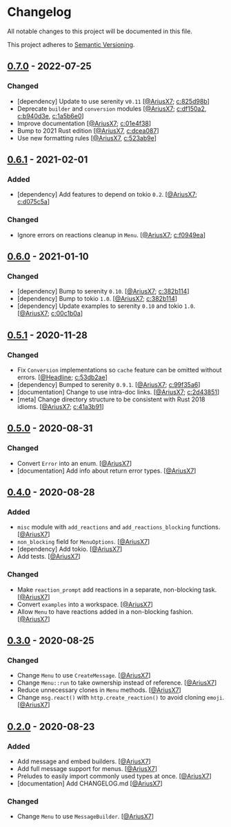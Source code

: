 # Changelog

All notable changes to this project will be documented in this file.

This project adheres to [Semantic Versioning][semver].

## [0.7.0] - 2022-07-25

### Changed

- [dependency] Update to use serenity v`0.11` \[[@AriusX7]; [c:825d98b]]
- Deprecate `builder` and `conversion` modules \[[@AriusX7]; [c:df150a2], [c:b940d3e], [c:1a5b6e0]]
- Improve documentation \[[@AriusX7]; [c:01e4f38]]
- Bump to 2021 Rust edition \[[@AriusX7], [c:dcea087]]
- Use new formatting rules \[[@AriusX7], [c:523ab9e]]

## [0.6.1] - 2021-02-01

### Added

- [dependency] Add features to depend on tokio `0.2`. \[[@AriusX7]; [c:d075c5a]]

### Changed

- Ignore errors on reactions cleanup in `Menu`. \[[@AriusX7]; [c:f0949ea]]

## [0.6.0] - 2021-01-10

### Changed

- [dependency] Bump to serenity `0.10`. \[[@AriusX7]; [c:382b114]]
- [dependency] Bump to tokio `1.0`. \[[@AriusX7]; [c:382b114]]
- [dependency] Update examples to serenity `0.10` and tokio `1.0`. \[[@AriusX7]; [c:00c1b0a]]

## [0.5.1] - 2020-11-28

### Changed

- Fix `Conversion` implementations so `cache` feature can be omitted without errors. \[[@Headline]; [c:53db2ae]]
- [dependency] Bumped to serenity `0.9.1`. \[[@AriusX7]; [c:99f35a6]]
- [documentation] Change to use intra-doc links. \[[@AriusX7]; [c:2d43851]]
- [meta] Change directory structure to be consistent with Rust 2018 idioms. \[[@AriusX7]; [c:41a3b91]]

## [0.5.0] - 2020-08-31

### Changed

- Convert `Error` into an enum. \[[@AriusX7]]
- [documentation] Add info about return error types. \[[@AriusX7]]

## [0.4.0] - 2020-08-28

### Added

- `misc` module with `add_reactions` and `add_reactions_blocking` functions. \[[@AriusX7]]
- `non_blocking` field for `MenuOptions`. \[[@AriusX7]]
- [dependency] Add tokio. \[[@AriusX7]]
- Add tests. \[[@AriusX7]]

### Changed

- Make `reaction_prompt` add reactions in a separate, non-blocking task. \[[@AriusX7]]
- Convert `examples` into a workspace. \[[@AriusX7]]
- Allow `Menu` to have reactions added in a non-blocking fashion. \[[@AriusX7]]

## [0.3.0] - 2020-08-25

### Changed

- Change `Menu` to use `CreateMessage`. \[[@AriusX7]]
- Change `Menu::run` to take ownership instead of reference. \[[@AriusX7]]
- Reduce unnecessary clones in `Menu` methods. \[[@AriusX7]]
- Change `msg.react()` with `http.create_reaction()` to avoid cloning `emoji`. \[[@AriusX7]]

## [0.2.0] - 2020-08-23

### Added

- Add message and embed builders. \[[@AriusX7]]
- Add full message support for menus. \[[@AriusX7]]
- Preludes to easily import commonly used types at once. \[[@AriusX7]]
- [documentation] Add CHANGELOG.md \[[@AriusX7]]

### Changed

- Change `Menu` to use `MessageBuilder`. \[[@AriusX7]]

[semver]: https://semver.org/spec/v2.0.0.html

<!-- TAGS -->
[0.2.0]: https://github.com/AriusX7/serenity-utils/compare/v0.1.0...v0.2.0
[0.3.0]: https://github.com/AriusX7/serenity-utils/compare/v0.2.0...v0.3.0
[0.4.0]: https://github.com/AriusX7/serenity-utils/compare/v0.3.0...v0.4.0
[0.5.0]: https://github.com/AriusX7/serenity-utils/compare/v0.4.0...v0.5.0
[0.5.1]: https://github.com/AriusX7/serenity-utils/compare/v0.5.0...v0.5.1
[0.6.0]: https://github.com/AriusX7/serenity-utils/compare/v0.5.1...v0.6.0
[0.6.1]: https://github.com/AriusX7/serenity-utils/compare/v0.6.0...v0.6.1
[0.7.0]: https://github.com/AriusX7/serenity-utils/compare/v0.6.1...v0.7.0

<!-- CONTRIBUTORS -->
[@AriusX7]: https://github.com/AriusX7
[@Headline]: https://github.com/Headline

<!-- COMMITS -->
[c:f0949ea]: https://github.com/AriusX7/serenity-utils/commit/f0949eae2f13b43146989c246754e1b3137506b6
[c:d075c5a]: https://github.com/AriusX7/serenity-utils/commit/d075c5afff8bd31a88ee783fc53f650bce073bdc
[c:00c1b0a]: https://github.com/AriusX7/serenity-utils/commit/00c1b0a2df9be211b2c880ae5ade0ec8d17a601b
[c:382b114]: https://github.com/AriusX7/serenity-utils/commit/382b1143abf931ac0efff93404523d65d0741bfa
[c:99f35a6]: https://github.com/AriusX7/serenity-utils/commit/99f35a6f502302b7242a13fa0e11bc5eb7adc460
[c:41a3b91]: https://github.com/AriusX7/serenity-utils/commit/41a3b91536368719a1f7dcc4f217808414acf770
[c:2d43851]: https://github.com/AriusX7/serenity-utils/commit/2d4385195826027a486e4b1752a2ceac17fb3b99
[c:53db2ae]: https://github.com/AriusX7/serenity-utils/commit/53db2aef3673b6fff4c49c2a787c17f7d8da0cb7
[c:825d98b]: https://github.com/AriusX7/serenity-utils/commit/825d98ba001a4367a05c83100c2891dbff43076f
[c:df150a2]: https://github.com/AriusX7/serenity-utils/commit/df150a2f71421e1c7a9eaa4cdf8e5a4a926e2bc6
[c:b940d3e]: https://github.com/AriusX7/serenity-utils/commit/b940d3ea758309aacc61a50634c4ade3bf3748d0
[c:1a5b6e0]: https://github.com/AriusX7/serenity-utils/commit/1a5b6e0184d517347ab70aab3cec2933cb32be91
[c:01e4f38]: https://github.com/AriusX7/serenity-utils/commit/01e4f3812866127bae5d2cf83d96078894174294
[c:dcea087]: https://github.com/AriusX7/serenity-utils/commit/dcea087d6bb693e2f39a4014d536a916da88414c
[c:523ab9e]: https://github.com/AriusX7/serenity-utils/commit/523ab9e3012c69dab72f2809d32bef8499ba821b